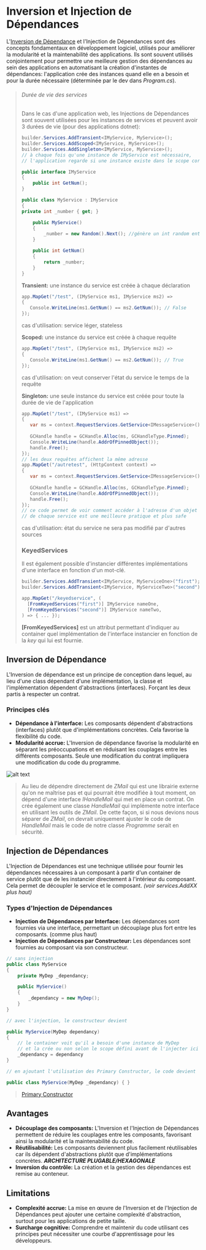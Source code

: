 # Inversion  et Injection de Dépendances

L'[Inversion de Dépendance](https://fr.wikipedia.org/wiki/SOLID_(informatique)) et l'Injection de Dépendances sont des concepts fondamentaux en développement logiciel, utilisés pour améliorer la modularité et la maintenabilité des applications. Ils sont souvent utilisés conjointement pour permettre une meilleure gestion des dépendances au sein des applications en automatisant la création d'instantes de dépendances: l'application crée des instances quand elle en a besoin et pour la durée nécessaire (déterminée par le dev dans *Program.cs*).

> ###### Durée de vie des services
> 
> Dans le cas d'une application web, les Injections de Dépendances sont souvent utilisées pour les instances de services et peuvent avoir 3 durées de vie (pour des applications dotnet):
>
> ```csharp
> builder.Services.AddTransient<IMyService, MyService>();
> builder.Services.AddScoped<IMyService, MyService>();
> builder.Services.AddSingleton<IMyService, MyService>();
> // à chaque fois qu'une instance de IMyService est nécessaire,
> // l'application regarde si une instance existe dans le scope correspondant
> 
> public interface IMyService
> {
>     public int GetNum();
> }
> 
> public class MyService : IMyService
> {
> private int _number { get; }
> 
>     public MyService()
>     {
>         _number = new Random().Next(); //génère un int random entre intmin et intmax
>     }
> 
>     public int GetNum()
>     {
>         return _number;
>     }
> }
> ```
> 
> **Transient:** une instance du service est créée à chaque déclaration
> ```csharp
> app.MapGet("/test", (IMyService ms1, IMyService ms2) =>
> {
>    Console.WriteLine(ms1.GetNum() == ms2.GetNum()); // False
> });
> ```
> cas d'utilisation: service léger, stateless
> 
> **Scoped:** une instance du service est créée à chaque requête
> ```csharp
> app.MapGet("/test", (IMyService ms1, IMyService ms2) =>
> {
>    Console.WriteLine(ms1.GetNum() == ms2.GetNum()); // True
> });
> ```
> cas d'utilisation: on veut conserver l'état du service le temps de la requête 
> 
> **Singleton:** une seule instance du service est créée pour toute la durée de vie de l'application
> ```csharp
> app.MapGet("/test", (IMyService ms1) =>
> {
>    var ms = context.RequestServices.GetService<IMessageService>();
>    
>    GCHandle handle = GCHandle.Alloc(ms, GCHandleType.Pinned);
>    Console.WriteLine(handle.AddrOfPinnedObject());
>    handle.Free();
> });
> // les deux requêtes affichent la même adresse
> app.MapGet("/autretest", (HttpContext context) =>
> {
>    var ms = context.RequestServices.GetService<IMessageService>();
>    
>    GCHandle handle = GCHandle.Alloc(ms, GCHandleType.Pinned);
>    Console.WriteLine(handle.AddrOfPinnedObject());
>    handle.Free();
> });
> // ce code permet de voir comment accéder à l'adresse d'un objet mais afficher les _number
> // de chaque service est une meilleure pratique et plus safe
> ```
> cas d'utilisation: état du service ne sera pas modifié par d'autres sources
> 
> ### KeyedServices
>
> Il est également possible d'instancier différentes implémentations d'une interface en fonction d'un mot-clé.
> ```csharp
> builder.Services.AddTransient<IMyService, MyServiceOne>("first");
> builder.Services.AddTransient<IMyService, MyServiceTwo>("second");
>
> app.MapGet("/keyedservice", (
>	[FromKeyedServices("first")] IMyService nameOne,
>	[FromKeyedServices("second")] IMyService nameTwo,
> ) => { ... });
> ```
> **[FromKeyedServices]** est un attribut permettant d'indiquer au container quel implémentation de l'interface instancier en fonction de la *key* qui lui est fournie.

## Inversion de Dépendance

L'Inversion de dépendance est un principe de conception dans lequel, au lieu d'une class dépendant d'une implémentation, la classe et l'implémentation dépendent d'abstractions (interfaces). Forçant les deux partis à respecter un contrat.

### Principes clés

- **Dépendance à l'interface:** Les composants dépendent d'abstractions (interfaces) plutôt que d'implémentations concrètes. Cela favorise la flexibilité du code.
- **Modularité accrue:** L'Inversion de dépendance favorise la modularité en séparant les préoccupations et en réduisant les couplages entre les différents composants. Seule une modification du contrat impliquera une modification du code du programme.

![alt text](images/Inversion_dépendances.png)
> Au lieu de dépendre directement de *ZMail* qui est une librairie externe qu'on ne maîtrise pas et qui pourrait être modifiée à tout moment, on dépend d'une interface *IHandleMail* qui met en place un contrat.
> On crée également une classe *HandleMail* qui implémente notre interface en utilisant les outils de *ZMail*.
> De cette façon, si si nous devions nous séparer de *ZMail*, on devrait uniquement ajuster le code de *HandleMail* mais le code de notre classe *Programme* serait en sécurité.

## Injection de Dépendances


L'Injection de Dépendances est une technique utilisée pour fournir les dépendances nécessaires à un composant à partir d'un container de service plutôt que de les instancier directement à l'intérieur du composant. Cela permet de découpler le service et le composant. *(voir services.AddXX plus haut)*

### Types d'Injection de Dépendances

- **Injection de Dépendances par Interface:** Les dépendances sont fournies via une interface, permettant un découplage plus fort entre les composants. (comme plus haut)
- **Injection de Dépendances par Constructeur:** Les dépendances sont fournies au composant via son constructeur.

```csharp
// sans injection
public class MyService
{
	private MyDep _dependancy;

	public MyService()
	{
		_dependancy = new MyDep();
	}
}

// avec l'injection, le constructeur devient

public MyService(MyDep dependancy)
{
	// le container voit qu'il a besoin d'une instance de MyDep
	// et la crée ou non selon le scope défini avant de l'injecter ici
	_dependancy = dependancy
}

// en ajoutant l'utilisation des Primary Constructor, le code devient

public class MyService(MyDep _dependancy) { }
```
> [Primary Constructor](https://www.youtube.com/watch?v=Slvyugn458Q)

## Avantages

- **Découplage des composants:** L'Inversion et l'Injection de Dépendances permettent de réduire les couplages entre les composants, favorisant ainsi la modularité et la maintenabilité du code.
- **Réutilisabilité:** Les composants deviennent plus facilement réutilisables car ils dépendent d'abstractions plutôt que d'implémentations concrètes. ***ARCHITECTURE PLUGABLE/HEXAGONALE***
- **Inversion du contrôle:** La création et la gestion des dépendances est remise au conteneur.

## Limitations

- **Complexité accrue:** La mise en œuvre de l'Inversion et de l'Injection de Dépendances peut ajouter une certaine complexité d'abstraction, surtout pour les applications de petite taille.
- **Surcharge cognitive:** Comprendre et maintenir du code utilisant ces principes peut nécessiter une courbe d'apprentissage pour les développeurs.
